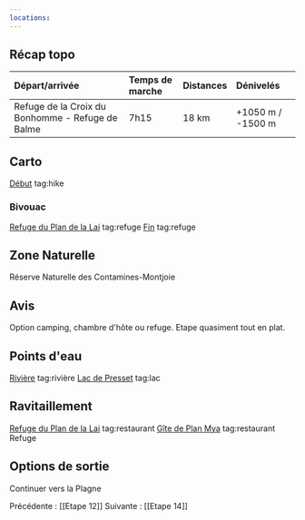 ```yaml
---
locations: 
---
```

## Récap topo

| Départ/arrivée                                   | Temps de marche | Distances | Dénivelés         |
| :----------------------------------------------- | :-------------- | :-------- | :---------------- |
| Refuge de la Croix du Bonhomme - Refuge de Balme | 7h15            | 18 km     | +1050 m / -1500 m |
## Carto  
[Début](geo:45.72236,6.717018) tag:hike
### Bivouac
[Refuge du Plan de la Lai](geo:45.63241,6.669181) tag:refuge 
[Fin](geo:45.63241,6.669181) tag:refuge 
## Zone Naturelle
Réserve Naturelle des Contamines-Montjoie
## Avis
Option camping, chambre d'hôte ou refuge.
Etape quasiment tout en plat.
## Points d'eau
[Rivière](geo:45.693399,6.669818) tag:rivière 
[Lac de Presset](geo:45.64963185,6.664645103087523) tag:lac 
## Ravitaillement
[Refuge du Plan de la Lai](geo:45.693781,6.669143) tag:restaurant 
[Gîte de Plan Mya](geo:45.6918917,6.664491383150001) tag:restaurant 
Refuge
## Options de sortie
Continuer vers la Plagne

Précédente : [[Etape 12]]
Suivante : [[Etape 14]]
